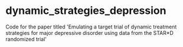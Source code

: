 # dynamic_strategies_depression
Code for the paper titled 'Emulating a target trial of dynamic treatment strategies for major depressive disorder using data from the STAR*D randomized trial'
